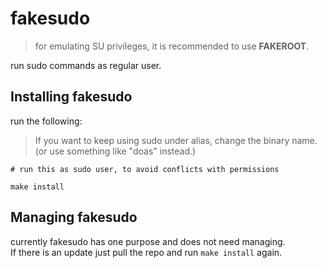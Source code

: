 # fakesudo
> for emulating SU privileges, it is recommended to use **FAKEROOT**.  
  
run sudo commands as regular user.  

## Installing fakesudo
run the following:
> If you want to keep using sudo under alias, change the binary name. (or use something like "doas" instead.)
```
# run this as sudo user, to avoid conflicts with permissions

make install
```

## Managing fakesudo
currently fakesudo has one purpose and does not need managing.  
If there is an update just pull the repo and run `make install` again.  
